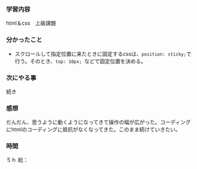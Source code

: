 ### 学習内容
html＆css　上級課題
### 分かったこと
- スクロールして指定位置に来たときに固定するcssは、`position: sticky;`で行う。そのとき、`top: 10px; `などで固定位置を決める。
### 次にやる事
続き
### 感想
だんだん、思うように動くようになってきて操作の幅が広がった。コーディングにhtmlのコーディングに抵抗がなくなってきた。このまま続けていきたい。
### 時間
５ｈ
総：

